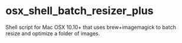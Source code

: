 # osx_shell_batch_resizer_plus
Shell script for Mac OSX 10.10+ that uses brew+imagemagick to batch resize and optimize a folder of images.
